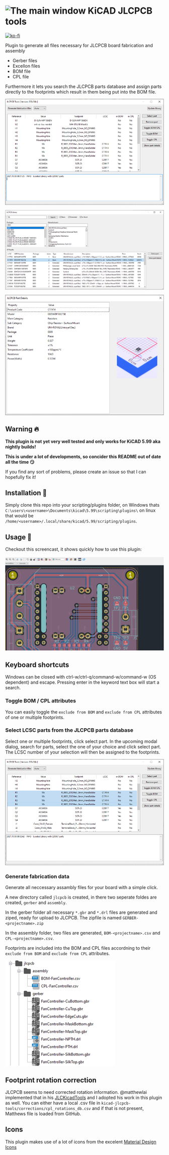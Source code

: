 # ![The main window](https://github.com/Bouni/kicad-jlcpcb-tools/raw/main/jlcpcb-icon.png) KiCAD JLCPCB tools

[![ko-fi](https://ko-fi.com/img/githubbutton_sm.svg)](https://ko-fi.com/I3I364QTM)

Plugin to generate all files necessary for JLCPCB board fabrication and assembly

- Gerber files
- Excellon files
- BOM file
- CPL file

Furthermore it lets you search the JLCPCB parts database and assign parts directly to the footprints which result in them being put into the BOM file.

![The main window](https://github.com/Bouni/kicad-jlcpcb-tools/raw/main/images/main.png)

![The parts library window](https://github.com/Bouni/kicad-jlcpcb-tools/raw/main/images/part_library.png)

![The parts details dialog](https://github.com/Bouni/kicad-jlcpcb-tools/raw/main/images/part_details.png)

## Warning 🔥

**This plugin is not yet very well tested and only works for KiCAD 5.99 aka nightly builds!**

**This is under a lot of developments, so concider this README out of date all the time 😏**

If you find any sort of problems, please create an issue so that I can hopefully fix it!

## Installation 💾

Simply clone this repo into your scripting/plugins folder, on Windows thats `C:\users\<username>\Documents\kicad\5.99\scripting\plugins\` on linux that would be `/home/<username>/.local/share/kicad/5.99/scripting/plugins`.

## Usage 🥳

Checkout this screencast, it shows quickly how to use this plugin:

![KiCAD JLCPCB example](https://raw.githubusercontent.com/Bouni/kicad-jlcpcb-tools/main/images/showcase.gif)

## Keyboard shortcuts

Windows can be closed with ctrl-w/ctrl-q/command-w/command-w (OS dependent) and escape.
Pressing enter in the keyword text box will start a search.

### Toggle BOM / CPL attributes

You can easily toggle the `exclude from BOM` and `exclude from CPL` attributes of one or multiple footprints.

### Select LCSC parts from the JLCPCB parts database

Select one or multiple footprints, click select part. In the upcoming modal dialog, search for parts, select the one of your choice and click select part.
The LCSC number of your selection will then be assigned to the footprints.

![Footprint selection](https://github.com/Bouni/kicad-jlcpcb-tools/raw/main/images/footprint_selection.png)

### Generate fabrication data

Generate all neccessary assambly files for your board with a simple click.

A new directory called `jlcpcb` is created, in there two seperate foldes are created, `gerber` and `assembly`.

In the gerber folder all necessary `*.gbr` and `*.drl` files are generated and ziped, ready for upload to JLCPCB.
The zipfile is named `GERBER-<projectname>.zip`

In the assembly folder, two files are generated, `BOM-<projectname>.csv` and `CPL-<projectname>.csv`.

Footprints are included into the BOM and CPL files accordning to their `exclude from BOM` and `exclude from CPL` attributes.

![The fabrication files](https://github.com/Bouni/kicad-jlcpcb-tools/raw/main/images/fabrication_files.png)

## Footprint rotation correction

JLCPCB seems to need corrected rotation information. @matthewlai implemented that in his [JLCKicadTools](https://github.com/matthewlai/JLCKicadTools) and I adopted his work in this plugin as well.
You can either have a local .csv file in `kicad-jlcpcb-tools/corrections/cpl_rotations_db.csv` and if that is not present, Matthews file is loaded from GitHub.

## Icons

This plugin makes use of a lot of icons from the excelent [Material Design Icons](https://materialdesignicons.com/)
